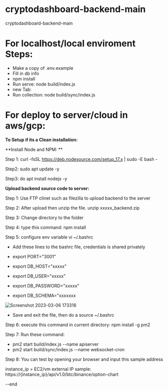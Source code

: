 # cryptodashboard-backend-main
cryptodashboard-backend-main
# For localhost/local enviroment Steps:
- Make a copy of .env.example
- Fill in db info
- npm install
- Run serve: node build/index.js
- new Tab:
- Run collection: node build/sync/index.js

# For deploy to server/cloud in aws/gcp:

**To Setup if its a Clean installation:**

**Install Node and NPM: **

Step 1:
curl -fsSL https://deb.nodesource.com/setup_17.x | sudo -E bash -

Step2:
sudo apt update -y

Step3:
do apt install nodejs -y

**Upload backend source code to server:**

Step 1:
Use FTP clinet such as filezilla to upload backend to the server

Step 2: 
After upload then unzip the file.
unzip xxxxx_backend.zip

Step 3:
Change directory to the folder

Step 4:
type this command: npm install

Step 5: configure env variable
vi ~/.bashrc

- Add these lines to the bashrc file, credentials is shared privately

- export PORT="3001"
- export DB_HOST="xxxxx"
- export DB_USER="xxxxx"
- export DB_PASSWORD="xxxxx"
- export DB_SCHEMA="xxxxxxx

![Screenshot 2023-03-06 173316](https://user-images.githubusercontent.com/39252336/223076491-0072bd0a-a535-4dc7-9daa-e7a2dae34093.png)

- Save and exit the file, then do a
source ~/.bashrc

Step 6: 
execute this command in current directory:
npm install -g pm2

Step 7:
Run these command:
- pm2 start build/index.js --name apiserver
- pm2 start build/sync/index.js --name websocket-cron

Step 8:
You can test by opening your browser and input this sample address 

instance_ip = EC2/vm external IP
sample:
https://{instance_ip}/api/v1.0/btc/binance/option-chart


--end
